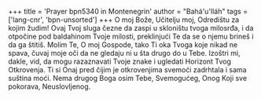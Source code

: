 +++
title = 'Prayer bpn5340 in Montenegrin'
author = "Bahá'u'lláh"
tags = ['lang-cnr', 'bpn-unsorted']
+++
O moj Bože, Učitelju moj, Odredištu za kojim žudim! Ovaj Tvoj sluga čezne da zaspi u skloništu tvoga milosrđa, i da otpočine pod baldahinom Tvoje milosti, preklinjući Te da se o njemu brineš i da ga štitiš.
Molim Te, O moj Gospode, tako Ti oka Tvoga koje nikad ne spava, čuvaj moje oči da ne gledaju ni u šta drugo do u Tebe. Izoštri mi, dakle, vid, da mogu razaznavati Tvoje znake i ugledati Horizont Tvog Otkrovenja. Ti si Onaj pred čijim je otkrovenjima svemoći zadrhtala i sama suština moći.
Nema drugog Boga osim Tebe, Svemogućeg, Onog Koji sve pokorava, Neuslovljenog.
